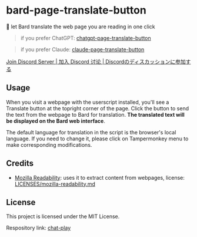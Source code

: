 # bard-page-translate-button

🍓 let Bard translate the web page you are reading in one click

> if you prefer ChatGPT: [chatgpt-page-translate-button](https://greasyfork.org/scripts/464067)

> if you prefer Claude: [claude-page-translate-button](https://greasyfork.org/scripts/471467)

[Join Discord Server | 加入 Discord 讨论 | Discordのディスカッションに参加する](https://discord.gg/pwTKpnc2sF)

## Usage

When you visit a webpage with the userscript installed, you'll see a Translate button at the topright corner of the page. Click the button to send the text from the webpage to Bard for translation. **The translated text will be displayed on the Bard web interface**.

The default language for translation in the script is the browser's local language. If you need to change it, please click on Tampermonkey menu to make corresponding modifications.

## Credits

- [Mozilla Readability](https://github.com/mozilla/readability): uses it to extract content from webpages, license: [LICENSES/mozilla-readability.md](LICENSES/mozilla-readability.md)

## License

This project is licensed under the MIT License.

Respository link: [chat-play](https://github.com/mefengl/chat-play)